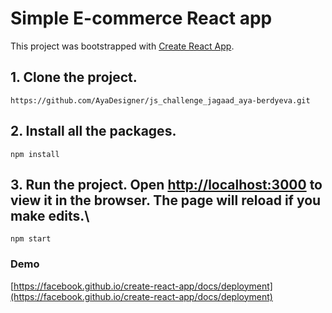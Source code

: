 # Simple E-commerce React app 

This project was bootstrapped with [Create React App](https://github.com/facebook/create-react-app).

## 1. Clone the project.

 `https://github.com/AyaDesigner/js_challenge_jagaad_aya-berdyeva.git`

## 2. Install all the packages.

`npm install`

## 3. Run the project. Open [http://localhost:3000](http://localhost:3000) to view it in the browser. The page will reload if you make edits.\

`npm start`

### Demo

[https://facebook.github.io/create-react-app/docs/deployment](https://facebook.github.io/create-react-app/docs/deployment)
